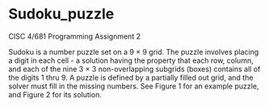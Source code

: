 # Sudoku_puzzle
CISC 4/681 Programming Assignment 2


Sudoku is a number puzzle set on a 9 × 9 grid. The puzzle involves placing a digit in each cell - a
solution having the property that each row, column, and each of the nine 3 × 3 non-overlapping
subgrids (boxes) contains all of the digits 1 thru 9. A puzzle is defined by a partially filled out
grid, and the solver must fill in the missing numbers. See Figure 1 for an example puzzle, and
Figure 2 for its solution.
